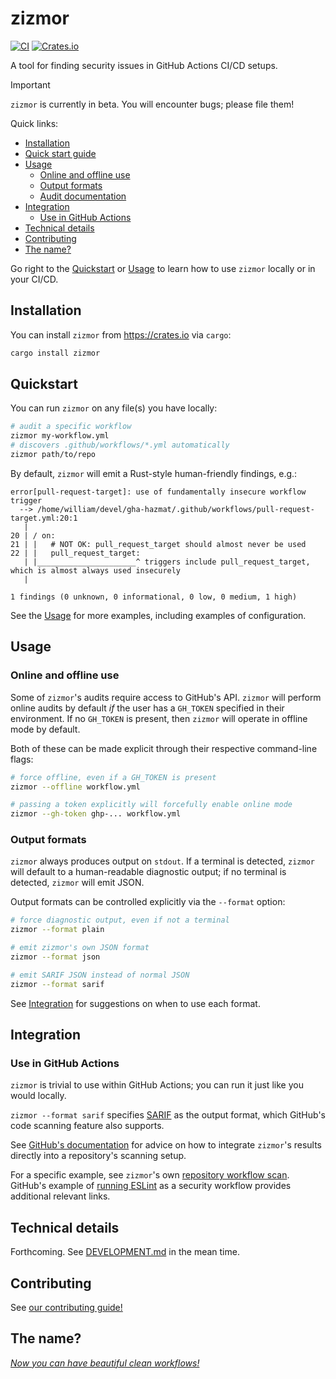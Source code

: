 # zizmor

[![CI](https://github.com/woodruffw/zizmor/actions/workflows/ci.yml/badge.svg)](https://github.com/woodruffw/zizmor/actions/workflows/ci.yml)
[![Crates.io](https://img.shields.io/crates/v/zizmor)](https://crates.io/crates/zizmor)

A tool for finding security issues in GitHub Actions CI/CD setups.

> [!IMPORTANT]
> `zizmor` is currently in beta. You will encounter bugs; please file them!

Quick links:

* [Installation](#installation)
* [Quick start guide](#quickstart)
* [Usage](#usage)
  * [Online and offline use](#online-and-offline-use)
  * [Output formats](#output-formats)
  * [Audit documentation](./docs/audit/)
* [Integration](#integration)
  * [Use in GitHub Actions](#use-in-github-actions)
* [Technical details](#technical-details)
* [Contributing](#contributing)
* [The name?](#the-name)

Go right to the [Quickstart](#quickstart) or [Usage](#usage) to learn
how to use `zizmor` locally or in your CI/CD.

## Installation

You can install `zizmor` from <https://crates.io> via `cargo`:

```bash
cargo install zizmor
```

## Quickstart

You can run `zizmor` on any file(s) you have locally:

```bash
# audit a specific workflow
zizmor my-workflow.yml
# discovers .github/workflows/*.yml automatically
zizmor path/to/repo
```

By default, `zizmor` will emit a Rust-style human-friendly findings, e.g.:

```console
error[pull-request-target]: use of fundamentally insecure workflow trigger
  --> /home/william/devel/gha-hazmat/.github/workflows/pull-request-target.yml:20:1
   |
20 | / on:
21 | |   # NOT OK: pull_request_target should almost never be used
22 | |   pull_request_target:
   | |______________________^ triggers include pull_request_target, which is almost always used insecurely
   |

1 findings (0 unknown, 0 informational, 0 low, 0 medium, 1 high)
```

See the [Usage](#usage) for more examples, including examples of configuration.

## Usage

### Online and offline use

Some of `zizmor`'s audits require access to GitHub's API. `zizmor` will perform
online audits by default *if* the user has a `GH_TOKEN` specified
in their environment. If no `GH_TOKEN` is present, then `zizmor` will operate
in offline mode by default.

Both of these can be made explicit through their respective command-line flags:

```bash
# force offline, even if a GH_TOKEN is present
zizmor --offline workflow.yml

# passing a token explicitly will forcefully enable online mode
zizmor --gh-token ghp-... workflow.yml
```

### Output formats

`zizmor` always produces output on `stdout`. If a terminal is detected,
`zizmor` will default to a human-readable diagnostic output; if no terminal
is detected, `zizmor` will emit JSON.

Output formats can be controlled explicitly via the `--format` option:

```bash
# force diagnostic output, even if not a terminal
zizmor --format plain

# emit zizmor's own JSON format
zizmor --format json

# emit SARIF JSON instead of normal JSON
zizmor --format sarif
```

See [Integration](#integration) for suggestions on when to use each format.

## Integration

### Use in GitHub Actions

`zizmor` is trivial to use within GitHub Actions; you can run it just like
you would locally.

`zizmor --format sarif` specifies [SARIF] as the output format, which GitHub's
code scanning feature also supports.

See [GitHub's documentation] for advice on how to integrate `zizmor`'s results
directly into a repository's scanning setup.

For a specific example, see `zizmor`'s own [repository workflow scan].
GitHub's example of [running ESLint] as a security workflow provides additional
relevant links.

[SARIF]: https://sarifweb.azurewebsites.net/

[GitHub's documentation]: https://docs.github.com/en/code-security/code-scanning/integrating-with-code-scanning/uploading-a-sarif-file-to-github

[repository workflow scan]: https://github.com/woodruffw/zizmor/blob/main/.github/workflows/zizmor.yml

[running ESLint]: https://docs.github.com/en/code-security/code-scanning/integrating-with-code-scanning/uploading-a-sarif-file-to-github#example-workflow-that-runs-the-eslint-analysis-tool

## Technical details

Forthcoming. See [DEVELOPMENT.md](./docs/DEVELOPMENT.md) in the mean time.

## Contributing

See [our contributing guide!](./CONTRIBUTING.md)

## The name?

*[Now you can have beautiful clean workflows!]*

[Now you can have beautiful clean workflows!]: https://www.youtube.com/watch?v=ol7rxFCvpy8

[roadmap]: https://github.com/woodruffw/zizmor/issues/1
